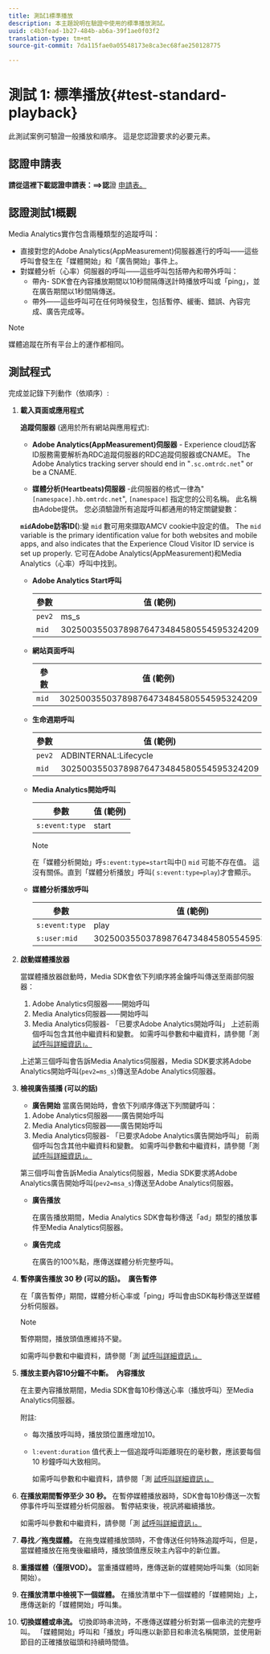 ```yaml
---
title: 測試1標準播放
description: 本主題說明在驗證中使用的標準播放測試。
uuid: c4b3fead-1b27-484b-ab6a-39f1ae0f03f2
translation-type: tm+mt
source-git-commit: 7da115fae0a05548173e8ca3ec68fae250128775

---
```



# 測試 1: 標準播放{#test-standard-playback}

此測試案例可驗證一般播放和順序。 這是您認證要求的必要元素。

## 認證申請表

**請從這裡下載認證申請表：==&gt;認**&#x200B;證 [申請表。](cert_req_form.docx)

## 認證測試1概觀

Media Analytics實作包含兩種類型的追蹤呼叫：
* 直接對您的Adobe Analytics(AppMeasurement)伺服器進行的呼叫——這些呼叫會發生在「媒體開始」和「廣告開始」事件上。
* 對媒體分析（心率）伺服器的呼叫——這些呼叫包括帶內和帶外呼叫：
   * 帶內- SDK會在內容播放期間以10秒間隔傳送計時播放呼叫或「ping」，並在廣告期間以1秒間隔傳送。
   * 帶外——這些呼叫可在任何時候發生，包括暫停、緩衝、錯誤、內容完成、廣告完成等。

>[!NOTE]
>媒體追蹤在所有平台上的運作都相同。

## 測試程式

完成並記錄下列動作（依順序）:

1. **載入頁面或應用程式**

   **追蹤伺服器** (適用於所有網站與應用程式):

   * **Adobe Analytics(AppMeasurement)伺服器** - Experience cloud訪客ID服務需要解析為RDC追蹤伺服器的RDC追蹤伺服器或CNAME。 The Adobe Analytics tracking server should end in "`.sc.omtrdc.net`" or be a CNAME.

   * **媒體分析(Heartbeats)伺服器** -此伺服器的格式一律為"`[namespace].hb.omtrdc.net`", `[namespace]` 指定您的公司名稱。 此名稱由Adobe提供。
   您必須驗證所有追蹤呼叫都通用的特定關鍵變數：

   **`mid`Adobe訪客ID(**):變 `mid` 數可用來擷取AMCV cookie中設定的值。 The `mid` variable is the primary identification value for both websites and mobile apps, and also indicates that the Experience Cloud Visitor ID service is set up properly. 它可在Adobe Analytics(AppMeasurement)和Media Analytics（心率）呼叫中找到。

   * **Adobe Analytics Start呼叫**

      | 參數 | 值 (範例) |
      |---|---|
      | `pev2` | ms_s |
      | `mid` | 30250035503789876473484580554595324209 |

   * **網站頁面呼叫**

      | 參數 | 值 (範例) |
      |---|---|
      | `mid` | 30250035503789876473484580554595324209 |

   * **生命週期呼叫**

      | 參數 | 值 (範例) |
      |---|---|
      | `pev2` | ADBINTERNAL:Lifecycle |
      | `mid` | 30250035503789876473484580554595324209 |

   * **Media Analytics開始呼叫**

      | 參數 | 值 (範例) |
      |---|---|
      | `s:event:type` | start |

      >[!NOTE]
      >
      >在「媒體分析開始」呼`s:event:type=start`叫中() `mid` 可能不存在值。 這沒有關係。直到「媒體分析播放」呼叫( `s:event:type=play`)才會顯示。

   * **媒體分析播放呼叫**

      | 參數 | 值 (範例) |
      |---|---|
      | `s:event:type` | play |
      | `s:user:mid` | 30250035503789876473484580554595324209 |


1. **啟動媒體播放器**

   當媒體播放器啟動時，Media SDK會依下列順序將金鑰呼叫傳送至兩部伺服器：

   1. Adobe Analytics伺服器——開始呼叫
   1. Media Analytics伺服器——開始呼叫
   1. Media Analytics伺服器- 「已要求Adobe Analytics開始呼叫」
   上述前兩個呼叫包含其他中繼資料和變數。 如需呼叫參數和中繼資料，請參閱「測 [試呼叫詳細資訊」。](/help/sdk-implement/validation/test-call-details.md#start-the-media-player)

   上述第三個呼叫會告訴Media Analytics伺服器，Media SDK要求將Adobe Analytics開始呼叫(`pev2=ms_s`)傳送至Adobe Analytics伺服器。

1. **檢視廣告插播 (可以的話)**

   * **廣告開始**
   當廣告開始時，會依下列順序傳送下列關鍵呼叫：

   1. Adobe Analytics伺服器——廣告開始呼叫
   1. Media Analytics伺服器——廣告開始呼叫
   1. Media Analytics伺服器- 「已要求Adobe Analytics廣告開始呼叫」
   前兩個呼叫包含其他中繼資料和變數。 如需呼叫參數和中繼資料，請參閱「測 [試呼叫詳細資訊」。](/help/sdk-implement/validation/test-call-details.md#view-ad-playback)

   第三個呼叫會告訴Media Analytics伺服器，Media SDK要求將Adobe Analytics廣告開始呼叫(`pev2=msa_s`)傳送至Adobe Analytics伺服器。

   * **廣告播放**

      在廣告播放期間，Media Analytics SDK會每秒傳送「ad」類型的播放事件至Media Analytics伺服器。

   * **廣告完成**

      在廣告的100%點，應傳送媒體分析完整呼叫。



1. **暫停廣告播放 30 秒 (可以的話)。**  **廣告暫停**

   在「廣告暫停」期間，媒體分析心率或「ping」呼叫會由SDK每秒傳送至媒體分析伺服器。

   >[!NOTE]
   >
   >暫停期間，播放頭值應維持不變。

   如需呼叫參數和中繼資料，請參閱「測 [試呼叫詳細資訊」。](/help/sdk-implement/validation/test-call-details.md#ma-ad-pause-call)

1. **播放主要內容10分鐘不中斷。**  **內容播放**

   在主要內容播放期間，Media SDK會每10秒傳送心率（播放呼叫）至Media Analytics伺服器。

   附註:

   * 每次播放呼叫時，播放頭位置應增加10。
   * `l:event:duration` 值代表上一個追蹤呼叫距離現在的毫秒數，應該要每個 10 秒鐘呼叫大致相同。

      如需呼叫參數和中繼資料，請參閱「測 [試呼叫詳細資訊」。](/help/sdk-implement/validation/test-call-details.md#play-main-content)

1. **在播放期間暫停至少 30 秒。** 在暫停媒體播放器時，SDK會每10秒傳送一次暫停事件呼叫至媒體分析伺服器。 暫停結束後，視訊將繼續播放。

   如需呼叫參數和中繼資料，請參閱「測 [試呼叫詳細資訊」。](/help/sdk-implement/validation/test-call-details.md#pause-main-content)

1. **尋找／拖曳媒體。** 在拖曳媒體播放頭時，不會傳送任何特殊追蹤呼叫，但是，當媒體播放在拖曳後繼續時，播放頭值應反映主內容中的新位置。

1. **重播媒體（僅限VOD）。** 當重播媒體時，應傳送新的媒體開始呼叫集（如同新開始）。

1. **在播放清單中檢視下一個媒體。** 在播放清單中下一個媒體的「媒體開始」上，應傳送新的「媒體開始」呼叫集。

1. **切換媒體或串流。** 切換即時串流時，不應傳送媒體分析對第一個串流的完整呼叫。 「媒體開始」呼叫和「播放」呼叫應以新節目和串流名稱開頭，並使用新節目的正確播放磁頭和持續時間值。

